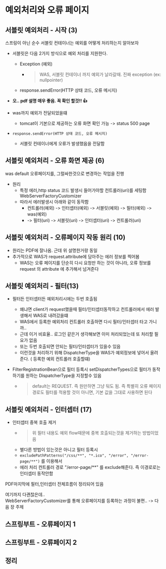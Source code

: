 # 예외처리와 오류 페이지

## 서블릿 예외처리 - 시작 (3)
  
스프링이 아닌 순수 서블릿 컨테이너는 예외를 어떻게 처리하는지 알아보자
  
- 서블릿은 다음 2가지 방식으로 예외 처리를 지원한다.
  - Exception (예외) 
    - > WAS, 서블릿 컨테이너 까지 예외가 날라갈때. 진짜 exception (ex: nullpointer)
  - response.sendError(HTTP 상태 코드, 오류 메시지)

- **오.. pdf 설명 매우 좋음. 꼭 확인 할것!! 👍**

- was까지 예외가 전달되었을떄
  -  tomcat이 기본으로 제공하는 오류 화면 확인 가능 -> status 500 page  
- `response.sendError(HTTP 상태 코드, 오류 메시지)`
  - 서블릿 컨테이너에게 오류가 발생했음을 전달함

## 서블릿 예외처리 - 오류 화면 제공 (6)

was default 오류페이지를, 그럴싸한것으로 변경하는 작업을 진행  

- 원리
  - 특정 에러,http status 코드 발생시 들어가야할 컨트롤러(uri)를 세팅함 WebServerFactoryCustomizer
  - 따라서 에러발생시 아래와 같이 동작함
    - 컨트롤러(예외) -> 인터셉터(예외) -> 서블릿(예외) -> 필터(예외) -> was(예외) 
    - -> 필터(uri) -> 서블릿(uri)  -> 인터셉터(uri)  -> 컨트롤러(uri) 

## 서블릿 예외처리 - 오류페이지 작동 원리 (10)

- 원리는 PDF에 잘나옴. 근데 위 설명한거랑 동일
- 추가적으로 WAS가 request.attribute에 담아주는 에러 정보를 찍어봄
  - WAS는 오류 페이지를 단순히 다시 요청만 하는 것이 아니라, 오류 정보를 request 의 attribute 에
    추가해서 넘겨준다

## 서블릿 예외처리 - 필터(13)

- 필터든 인터셉터든 예외처리시에는 두번 호출됨
  - 왜냐면 client가 request했을때 필터/인터셉터동작하고 컨트롤러에서 에러 발생해서 WAS로 내려갔을떄
  - WAS에서 등록한 예외처리 컨트롤러 호출하면 다시 필터/인터셉터 타고 가니까..
  - 근데 이거 비효율.. 로그인 같은거 생각해보면 이미 처리되었는데 또 처리할 필요가 없음
  - 또는 두번 호출되면 안되는 필터/인터셉터가 있을수 있음
  - 이런것을 처리하기 위해 DispatcherType을 WAS가 예외정보에 넣어서 올려준다. ( 등록한 예외 컨트롤러 호출할떄)

- FilterRegistrationBean으로 필터 등록시 setDispatcherTypes으로 필터가 동작하기를 원하는 DispatcherType을 지정할수 있음
  - > default는 REQUEST. 즉 원만하면 그냥 둬도 됨. 즉 특별히 오류 페이지 경로도 필터를 적용할 것이 아니면, 기본 값을 그대로 사용하면 된다

## 서블릿 예외처리 - 인터셉터 (17)

- 인터셉터 중복 호출 제거
  - > 위 필터 내용도 예외 flow때문에 중복 호출되는것을 제거하는 방법이었음
  - 별다른 방법이 있는것은 아니고 필터 등록시 
  - `excludePathPatterns("/css/**", "*.ico", "/error", "/error-page/**")` 를 이용해서 
  - 에러 처리 컨트롤러 경로 "/error-page/**" 를 exclude해준다. 즉 이경로로는 인터셉터 동작안함

PDF마지막에 필터,인터셉터 전체흐름이 정리되어 있음  
  
여기까지 다괜찮은데..   
WebServerFactoryCustomizer를 통해 오류페이지를 등록하는 과정이 불편.. -> 다음 장 주제

## 스프링부트 - 오류페이지 1

## 스프링부트 - 오류페이지 2

## 정리